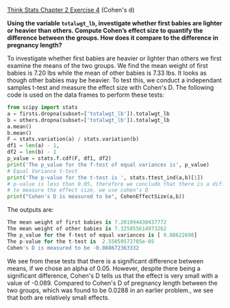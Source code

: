 [Think Stats Chapter 2 Exercise 4](http://greenteapress.com/thinkstats2/html/thinkstats2003.html#toc24) (Cohen's d)

**Using the variable `totalwgt_lb`, investigate whether first babies are lighter or heavier than others. 
Compute Cohen’s effect size to quantify the difference between the groups.  How does it compare to the difference in pregnancy length?**

To investigate whether first babies are heavier or lighter than others we first examine the means of the two groups. We find the mean weight of first babies is 7.20 lbs while the mean of other babies is 7.33 lbs. It looks as though other babies may be heavier. To test this, we conduct a independant samples t-test and measure the effect size with Cohen's D. The following code is used on the data frames to perform these tests:
```python
from scipy import stats
a = firsts.dropna(subset=['totalwgt_lb']).totalwgt_lb
b = others.dropna(subset=['totalwgt_lb']).totalwgt_lb
a.mean()
b.mean()
F = stats.variation(a) / stats.variation(b)
df1 = len(a) - 1, 
df2 = len(b) - 1
p_value = stats.f.cdf(F, df1, df2)
print('The p_value for the f-test of equal variances is', p_value)
# Equal Variance t-test
print('The p-value for the t-test is ', stats.ttest_ind(a,b)[1])
# p-value is less than 0.05, therefore we conclude that there is a difference in means
# to measure the effect size, we use cohen's D
print("Cohen's D is measured to be", CohenEffectSize(a,b))
```
The outputs are:
```python
The mean weight of first babies is 7.201094430437772
The mean weight of other babies is 7.325855614973262
The p_value for the f-test of equal variances is [ 0.88622698]
The p-value for the t-test is  2.55059572705e-05
Cohen's D is measured to be -0.088672363332
```
We see from these tests that there is a significant difference between means, if we chose an alpha of 0.05. However, despite there being a significant difference, Cohen's D tells us that the effect is very small with a value of -0.089.
Compared to Cohen's D of pregnancy length between the two groups, which was found to be 0.0288 in an earlier problem., we see that both are relatively small effects.
